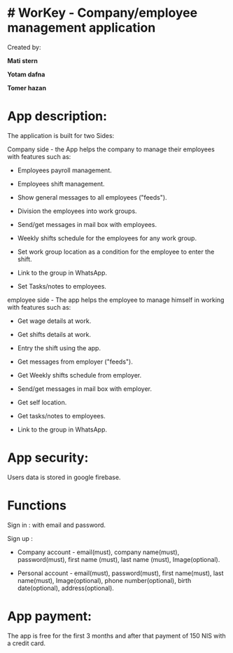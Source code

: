 # # WorKey - Company/employee management application
 
Created by:

**Mati stern**

**Yotam dafna**

**Tomer hazan**

# App description:

The application is built for two Sides:

Company side - the App helps the company to manage their employees with features such as:

* Employees payroll management.

* Employees shift management.

* Show general messages to all employees ("feeds").

* Division the employees into work groups.

* Send/get messages in mail box with employees.
 
* Weekly shifts schedule for the employees for any work group.

* Set work group location as a condition for the employee to enter the shift.

* Link to the group in WhatsApp.

* Set Tasks/notes to employees.


employee side - The app helps the employee to manage himself in working with features such as:

* Get wage details at work.

* Get shifts details at work.

* Entry the shift using the app.

* Get messages from employer ("feeds").

* Get Weekly shifts schedule from employer.

* Send/get messages in mail box with employer.

* Get self location.

* Get tasks/notes to employees.

* Link to the group in WhatsApp.

# App security:

Users data is stored in google firebase.

# Functions

Sign in : with email and password.
 
Sign up :

 * Company account - email(must), company name(must), password(must), first name (must), last name (must), Image(optional).
 
 * Personal account - email(must), password(must), first name(must), last name(must), Image(optional), phone number(optional), birth date(optional), address(optional).
 
 # App payment:
 
 The app is free for the first 3 months and after that payment of 150 NIS with a credit card.
